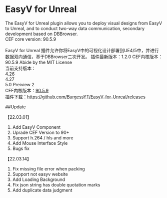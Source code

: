 # EasyV for Unreal
> 
The EasyV for Unreal plugin allows you to deploy visual designs from EasyV to Unreal, and to conduct two-way data communication, secondary development based on DBBrowser.  
CEF core version: 90.5.9
<br><br>
EasyV for Unreal 插件允许你将EasyV中的可视化设计部署到UE4/5中，并进行数据双向通信，基于DBBrowser二次开发。
插件最新版本：1.2.0
CEF内核版本：90.5.9
Abide by the MIT License<br>
当前支持版本：<br>
  4.26<br>
  4.27<br>
  5.0 Preiview 2<br>
CEF内核版本：[90.5.9](https://github.com/chromiumembedded/cef/tree/3987)<br>
插件下载：https://github.com/BurgessYT/EasyV-for-Unreal/releases


##Update

【22.03.01】
1. Add EasyV Component
2. Uprade CEF Version to 90+
3. Support h.264 / hls and more
4. Add Mouse Interface Style
5. Bugs fix

【22.03.14】
1. Fix missing file error when packing
2. Support not easyv website
3. Add Loading Background
4. Fix json string has double quotation marks
5. Add duplicate data judgment

